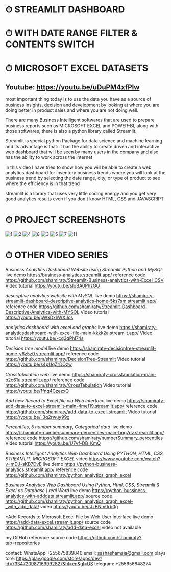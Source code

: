 # ⏱ STREAMLIT DASHBOARD
# ⏱ WITH DATE RANGE FILTER & CONTENTS SWITCH
# ⏱ MICROSOFT EXCEL DATASETS

## Youtube: https://youtu.be/uDuPM4xfPlw

most important thing today is to use the data you have as a source of business insights, decision and development by looking at where you are doing better in product sales and where you are not doing well. 

There are many Business Intelligent softwares that are used to prepare business reports such as MICROSOFT EXCEL and POWER-BI, along with those softwares, there is also a python library called Streamlit.

Streamlit  is special python Package  for data science and machine learning and its advantage is that: it has the ability to create driven and interactive web  dashboard that will be seen by many users in the company and also has the ability to work across the internet

in this video I have tried to show how you will be able to create a web analytics dashboard for inventory business trends where you will look at the business trend by selecting the date range, city, or type of product to see where the efficiency is in that trend

streamlit is a library that uses very little coding energy and you get very good analytics results even if you don't know HTML, CSS and JAVASCRIPT

# ⏱ PROJECT SCREENSHOTS 
![1](https://github.com/shamiraty/streamlit-dashboard-with-date-filter-and-content-switch/assets/129072179/932af257-e1b4-41e5-9b77-5003606e5ee3)
![2](https://github.com/shamiraty/streamlit-dashboard-with-date-filter-and-content-switch/assets/129072179/a98f8a66-02e1-4ff1-880f-3c5093aa8d64)
![4](https://github.com/shamiraty/streamlit-dashboard-with-date-filter-and-content-switch/assets/129072179/68380b5f-3a87-48a0-a9f4-d3c0e0dfa40d)
![8](https://github.com/shamiraty/streamlit-dashboard-with-date-filter-and-content-switch/assets/129072179/db741cdb-df6a-43ea-a9a2-6a7543a25d9c)
![3](https://github.com/shamiraty/streamlit-dashboard-with-date-filter-and-content-switch/assets/129072179/68b13702-1e62-415d-ae94-a239d0047b54)
![5](https://github.com/shamiraty/streamlit-dashboard-with-date-filter-and-content-switch/assets/129072179/46c76338-2016-485c-8a30-f8e8d0f32e84)
![7](https://github.com/shamiraty/streamlit-dashboard-with-date-filter-and-content-switch/assets/129072179/4e9101d7-553d-476a-8cdb-405aa91d99f7)
![11](https://github.com/shamiraty/streamlit-dashboard-with-date-filter-and-content-switch/assets/129072179/41d191e1-88e4-46fa-81b1-d6f5e5fd21ae)


# ⏱ OTHER VIDEO SERIES

*Business Analytics Dashboard Website using Streamlit Python and MySQL*
live demo
https://business-analytics.streamlit.app/
reference code
https://github.com/shamiraty/Streamlit-Business-analytics-with-Excel_CSV
Video tutorial
https://youtu.be/sIqBA0PhzGQ

*descriptive analytics website with MySQL*
live demo
https://shamiraty-streamlit-dashboard-descriptive-analytics-home-5ks7sm.streamlit.app/
reference code
https://github.com/shamiraty/Streamlit-Dashboard-Descriptive-Analytics-with-MYSQL
Video tutorial
https://youtu.be/pWxDxhWXJos

*analytics dashboard with excel and graphs*
live demo
https://shamiraty-analyticsdashboard-with-excel-file-main-kkkk2a.streamlit.app/
Video tutorial
https://youtu.be/-cg3qPhI74s

*Decision tree model*
live demo
https://shamiraty-decisiontree-streamlit-home-y6z5z0.streamlit.app/
reference code
https://github.com/shamiraty/DecisionTree-Streamlit
Video tutorial
https://youtu.be/s4pUqZrDOzw

*Crosstabulation web*
live demo
https://shamiraty-crosstabulation-main-b2c61u.streamlit.app/
reference code
https://github.com/shamiraty/CrossTabulation
Video tutorial
https://youtu.be/1fnq4CzezxQ

*Add new Record to Excel file via Web Interface*
live demo
https://shamiraty-add-data-to-excel-streamlit-main-4mef19.streamlit.app/
reference code
https://github.com/shamiraty/add-data-to-excel-streamlit
Video tutorial
https://youtu.be/-3q2rwuy99g

*Percentiles, 5 number summary, Categorical data*
live demo
https://shamiraty-numbersummary-percentiles-main-bng7ov.streamlit.app/
reference code
https://github.com/shamiraty/numberSummary_percentiles
Video tutorial
https://youtu.be/U7vf-DB_KmQ

*Business Intelligent Analytics Web Dashboard Using PYTHON, HTML, CSS, STREAMLIT, MICROSOFT EXCEL*
video
https://www.youtube.com/watch?v=mDJ-sKB7DvE
live demo
https://python-business-analytics.streamlit.app/
reference code
https://github.com/shamiraty/python_analytics_graph_excel

*Business Analytics Web Dashboard Using Python, Html, CSS, Streamlit & Excel as Database | real Word*
live demo
https://python-bussiness-analytics-with-adddata.streamlit.app/
source code
https://github.com/shamiraty/python_analytics_graph_excel-_with_add_data/
video
https://youtu.be/rJzBNm0rb0g

*Add Records to Microsoft Excel File by Web User Interface
live demo 
https://add-data-excel.streamlit.app/
source code 
https://github.com/shamiraty/add-data-excel
video
not available

my GitHub reference source code
https://github.com/shamiraty?tab=repositories

contact:  WhatsApp +255675839840
email:  sashashamsia@gmail.com
plays tore:  https://play.google.com/store/apps/dev?id=7334720987169992827&hl=en&gl=US
telegram: +255656848274
